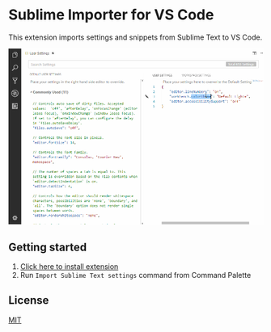 # Sublime Importer for VS Code

This extension imports settings and snippets from Sublime Text to VS Code.

![](.readme/demo.gif)
## Getting started
1. [Click here to install extension](vscode:extension/auchenberg.vscode-sublime-importer)
2. Run `Import Sublime Text settings` command from Command Palette

## License
[MIT](license.txt)
